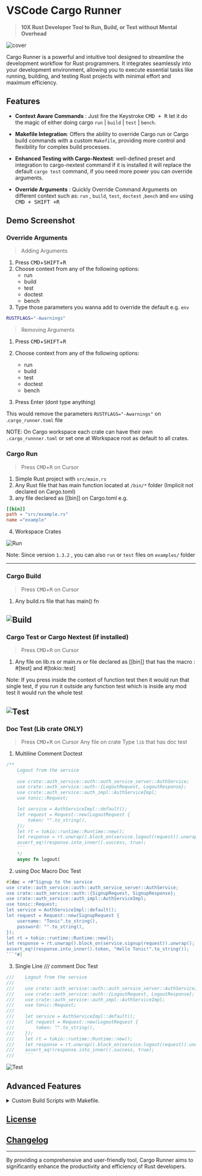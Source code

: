 # VSCode Cargo Runner

> **10X Rust Developer Tool to Run, Build, or Test without Mental Overhead**

![cover](https://github.com/codeitlikemiley/cargo-runner/blob/main/images/cover.png?raw=true)

Cargo Runner is a powerful and intuitive tool designed to streamline the development workflow for Rust programmers. It integrates seamlessly into your development environment, allowing you to execute essential tasks like running, building, and testing Rust projects with minimal effort and maximum efficiency.

## Features

- **Context Aware Commands** : Just fire the Keystroke <kbd>CMD + R</kbd> let it do the magic of either doing cargo `run` | `build` | `test` | `bench`.

- **Makefile Integration**: Offers the ability to override Cargo run or Cargo build commands with a custom `Makefile`, providing more control and flexibility for complex build processes.

- **Enhanced Testing with Cargo-Nextest**: well-defined preset and integration to cargo-nextest command if it is installed it will replace the default `cargo test` command, if you need more power you can override arguments.

- **Override Arguments** : Quickly Override Command Arguments on different context such as: `run` , `build`, `test`, `doctest` ,`bench`  and `env` using <kbd>CMD + SHIFT +R </kbd>

## Demo Screenshot

### Override Arguments

> Adding Arguments
1. Press <kbd>CMD</kbd>+<kbd>SHIFT</kbd>+<kbd>R</kbd>
2. Choose context from any of the following options:
    - run
    - build
    - test
    - doctest
    - bench
3. Type those parameters you wanna add to override the default 
e.g.  `env`

```sh
RUSTFLAGS="-Awarnings"
```

> Removing Arguments
1. Press <kbd>CMD</kbd>+<kbd>SHIFT</kbd>+<kbd>R</kbd>

2. Choose context from any of the following options:
    - run
    - build
    - test
    - doctest
    - bench

3. Press Enter (dont type anything)

This would remove the parameters `RUSTFLAGS="-Awarnings"` on .`cargo_runner.toml` file

NOTE: On Cargo workspace each crate can have their own `.cargo_runnner.toml` or set one at Workspace root as default to all crates.


### Cargo Run 

> Press <kbd>CMD</kbd>+<kbd>R</kbd> on Cursor

1. Simple Rust project with `src/main.rs`
2. Any Rust file that has main function located at `/bin/*` folder (Implicit not declared on Cargo.toml)
3. any file declared as [[bin]] on Cargo.toml e.g.

```toml
[[bin]] 
path = "src/example.rs"
name ="example"
```
4. Workspace Crates

![Run](https://github.com/codeitlikemiley/cargo-runner/blob/main/images/run.png?raw=true)

Note: Since version `1.3.2` , you can also `run` or `test` files on `examples/` folder

---
### Cargo Build

> Press <kbd>CMD</kbd>+<kbd>R</kbd> on Cursor
1. Any build.rs file that has main() fn

![Build](https://github.com/codeitlikemiley/cargo-runner/blob/main/images/build.png?raw=true)
---
### Cargo Test or Cargo Nextest (if installed)
> Press <kbd>CMD</kbd>+<kbd>R</kbd> on  Cursor
1. Any file on lib.rs or main.rs or file declared as [[bin]] that has the macro : #[test] and #[tokio::test]

Note: If you press inside the context of function test then it would run that single test, if you run it outside any function test which is inside any mod test it would run the whole test

![Test](https://github.com/codeitlikemiley/cargo-runner/blob/main/images/nextest.png?raw=true)
---
### Doc Test (Lib crate ONLY)
> Press <kbd>CMD</kbd>+<kbd>R</kbd> on  Cursor Any file on crate Type `lib` that has doc test

1. Multiline Comment Doctest
```rust
/**
    Logout from the service
    ```
    use crate::auth_service::auth::auth_service_server::AuthService;
    use crate::auth_service::auth::{LogoutRequest, LogoutResponse};
    use crate::auth_service::auth_impl::AuthServiceImpl;
    use tonic::Request;

    let service = AuthServiceImpl::default();
    let request = Request::new(LogoutRequest {
        token: "".to_string(),
    });
    let rt = tokio::runtime::Runtime::new();
    let response = rt.unwrap().block_on(service.logout(request)).unwrap();
    assert_eq!(response.into_inner().success, true);
    ```
    */
    async fn logout(
```

2. using Doc Macro Doc Test

```rust
#[doc = r#"Signup to the service
use crate::auth_service::auth::auth_service_server::AuthService;
use crate::auth_service::auth::{SignupRequest, SignupResponse};
use crate::auth_service::auth_impl::AuthServiceImpl;
use tonic::Request;
let service = AuthServiceImpl::default();
let request = Request::new(SignupRequest {
    username: "Tonic".to_string(),
    password: "".to_string(),
});
let rt = tokio::runtime::Runtime::new();
let response = rt.unwrap().block_on(service.signup(request)).unwrap();
assert_eq!(response.into_inner().token, "Hello Tonic!".to_string());
```"#]
```
3. Single Line /// comment Doc Test
```rust
///    Logout from the service
///    ```
///    use crate::auth_service::auth::auth_service_server::AuthService;
///    use crate::auth_service::auth::{LogoutRequest, LogoutResponse};
///    use crate::auth_service::auth_impl::AuthServiceImpl;
///    use tonic::Request;
///
///    let service = AuthServiceImpl::default();
///    let request = Request::new(LogoutRequest {
///        token: "".to_string(),
///    });
///    let rt = tokio::runtime::Runtime::new();
///    let response = rt.unwrap().block_on(service.logout(request)).unwrap();
///    assert_eq!(response.into_inner().success, true);
///    ```
```

![Test](https://github.com/codeitlikemiley/cargo-runner/blob/main/images/doc-test.png?raw=true)

## Advanced Features

<details>
<summary> Custom Build Scripts with Makefile.</summary>

Create a Makefile on Rust project, you can have multiple Makefile if your working with Cargo Workspace
The choice is yours

![Makefile](https://github.com/codeitlikemiley/cargo-runner/blob/main/images/makefile.png?raw=true)

below is example makefile , you can add to you project to test 

```
# Makefile for a Rust project using cargo-leptos and cargo-nextest

# Default target
.PHONY: all
all: build

# Build target
.PHONY: build
build:
	cargo build --package REPLACE_WITH_YOUR_PACKAGE_NAME

.PHONY: run
run:
	cargo run --package REPLACE_WITH_YOUR_PACKAGE_NAME --bin REPLACE_WITH_YOUR_BIN_NAME

# Test target
.PHONY: test
test:
	cargo test

# Clean up
.PHONY: clean
clean:
	cargo clean
```
</details>



## [License](./LICENSE)

## [Changelog](./CHANGELOG.md)

---

By providing a comprehensive and user-friendly tool, Cargo Runner aims to significantly enhance the productivity and efficiency of Rust developers. 
